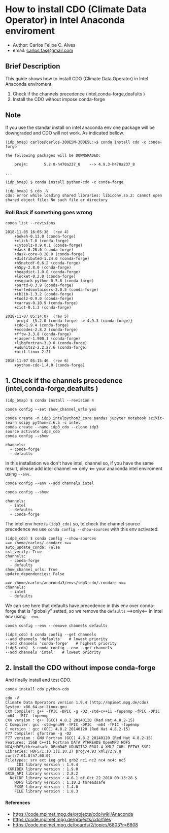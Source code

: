
# How to install CDO (Climate Data Operator) in Intel Anaconda enviroment

- Author: Carlos Felipe C. Alves
- email: carlos.fas@gmail.com


## Brief Description

This guide shows how to install CDO (Climate Data Operator) in Intel Anaconda enviroment.

1. Check if the channels precedence (intel,conda-forge,deafults )
2. Install the CDO without impose conda-forge

## Note

If you use the standar install on intel anaconda env one package will be downgraded and CDO will not work. As indicated bellow.

~~~
(idp_bmap) carlos@carlos-300E5M-300E5L:~$ conda install cdo -c conda-forge

The following packages will be DOWNGRADED:

    proj4:       5.2.0-h470a237_0    --> 4.9.3-h470a237_8

...

(idp_bmap) $ conda install python-cdo -c conda-forge

(idp_bmap) $ cdo -V
cdo: error while loading shared libraries: libiconv.so.2: cannot open shared object file: No such file or directory
~~~

### Roll Back if something goes wrong

~~~
conda list --revisions

2018-11-05 16:05:38  (rev 4)
    +bokeh-0.13.0 (conda-forge)
    +click-7.0 (conda-forge)
    +cytoolz-0.9.0.1 (conda-forge)
    +dask-0.20.0 (conda-forge)
    +dask-core-0.20.0 (conda-forge)
    +distributed-1.24.0 (conda-forge)
    +h5netcdf-0.6.2 (conda-forge)
    +h5py-2.8.0 (conda-forge)
    +heapdict-1.0.0 (conda-forge)
    +locket-0.2.0 (conda-forge)
    +msgpack-python-0.5.6 (conda-forge)
    +partd-0.3.9 (conda-forge)
    +sortedcontainers-2.0.5 (conda-forge)
    +tblib-1.3.2 (conda-forge)
    +toolz-0.9.0 (conda-forge)
    +xarray-0.10.9 (conda-forge)
    +zict-0.1.3 (conda-forge)

2018-11-07 05:14:07  (rev 5)
     proj4  {5.2.0 (conda-forge) -> 4.9.3 (conda-forge)}
    +cdo-1.9.4 (conda-forge)
    +eccodes-2.8.2 (conda-forge)
    +fftw-3.3.8 (conda-forge)
    +jasper-1.900.1 (conda-forge)
    +libgfortran-3.0.0 (conda-forge)
    +udunits2-2.2.27.6 (conda-forge)
    +util-linux-2.21

2018-11-07 05:15:46  (rev 6)
    +python-cdo-1.4.0 (conda-forge)

~~~

## 1. Check if the channels precedence (intel,conda-forge,deafults )


~~~
(idp_bmap) $ conda install --revision 4

conda config --set show_channel_urls yes

conda create -n idp3 intelpython3_core pandas jupyter notebook scikit-learn scipy python=3.6.5 -c intel
conda create --name idp3_cdo --clone idp3
source activate idp3_cdo
conda config --show

channels:
  - conda-forge
  - defaults
~~~
In this installation we don't have intel, channel so, if you have the same result, please add intel channel ==> only <==  your anaconda intel enviroment using `--env`.

~~~
conda config --env --add channels intel

conda config --show

channels:
  - intel
  - defaults
  - conda-forge
~~~

The intel env here is `(idp3_cdo)` so, to check the channel source precedence we use `conda config --show-sources` with this env activated.

~~~
(idp3_cdo) $ conda config --show-sources
==> /home/carlos/.condarc <==
auto_update_conda: False
ssl_verify: True
channels:
  - conda-forge
  - defaults
show_channel_urls: True
update_dependencies: False

==> /home/carlos/anaconda3/envs/idp3_cdo/.condarc <==
channels:
  - intel
  - defaults
~~~

We can see here that defaults have precedence in this env over conda-forge that is "globally" setted, so we remove the `defaults` ==>only<== in intel env using  `--env`. 

~~~
conda config --env --remove channels defaults

(idp3_cdo) $ conda config --get channels
--add channels 'defaults'   # lowest priority
--add channels 'conda-forge'   # highest priority
(idp3_cdo)  $ conda config --env --get channels
--add channels 'intel'   # lowest priority
~~~

## 2. Install the CDO without impose conda-forge

And finally install and test CDO. 

~~~
conda install cdo python-cdo 

cdo -V
Climate Data Operators version 1.9.4 (http://mpimet.mpg.de/cdo)
System: x86_64-pc-linux-gnu
CXX Compiler: g++ -fPIC -DPIC -g -O2 -std=c++11 -fopenmp -fPIC -DPIC  -m64 -fPIC -fopenmp 
CXX version : g++ (GCC) 4.8.2 20140120 (Red Hat 4.8.2-15)
C Compiler: gcc -std=gnu99 -fPIC -DPIC  -m64 -fPIC -fopenmp  
C version : gcc (GCC) 4.8.2 20140120 (Red Hat 4.8.2-15)
F77 Compiler: gfortran -g -O2
F77 version : GNU Fortran (GCC) 4.8.2 20140120 (Red Hat 4.8.2-15)
Features: 15GB C++11 Fortran DATA PTHREADS OpenMP3 HDF5 NC4/HDF5/threadsafe OPeNDAP UDUNITS2 PROJ.4 XML2 CURL FFTW3 SSE2
Libraries: HDF5/1.10.1(1.10.2) proj/4.93 xml2/2.9.8 curl/7.61.0(h7.60.0)
Filetypes: srv ext ieg grb1 grb2 nc1 nc2 nc4 nc4c nc5 
     CDI library version : 1.9.4
 CGRIBEX library version : 1.9.0
GRIB_API library version : 2.8.2
  NetCDF library version : 4.6.1 of Oct 22 2018 00:13:28 $
    HDF5 library version : 1.10.2 threadsafe
    EXSE library version : 1.4.0
    FILE library version : 1.8.3
~~~

#### References

- https://code.mpimet.mpg.de/projects/cdo/wiki/Anaconda
- https://code.mpimet.mpg.de/projects/cdo/files
- https://code.mpimet.mpg.de/boards/2/topics/6803?r=6808



